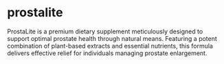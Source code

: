 # prostalite
ProstaLite is a premium dietary supplement meticulously designed to support optimal prostate health through natural means. Featuring a potent combination of plant-based extracts and essential nutrients, this formula delivers effective relief for individuals managing prostate enlargement.

